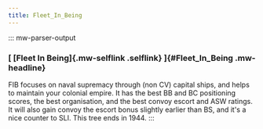 ```yaml
---
title: Fleet_In_Being
---
```

::: mw-parser-output
### [ [Fleet In Being]{.mw-selflink .selflink} ]{#Fleet_In_Being .mw-headline}

FIB focuses on naval supremacy through (non CV) capital ships, and helps
to maintain your colonial empire. It has the best BB and BC positioning
scores, the best organisation, and the best convoy escort and ASW
ratings. It will also gain convoy the escort bonus slightly earlier than
BS, and it\'s a nice counter to SLI. This tree ends in 1944.
:::
